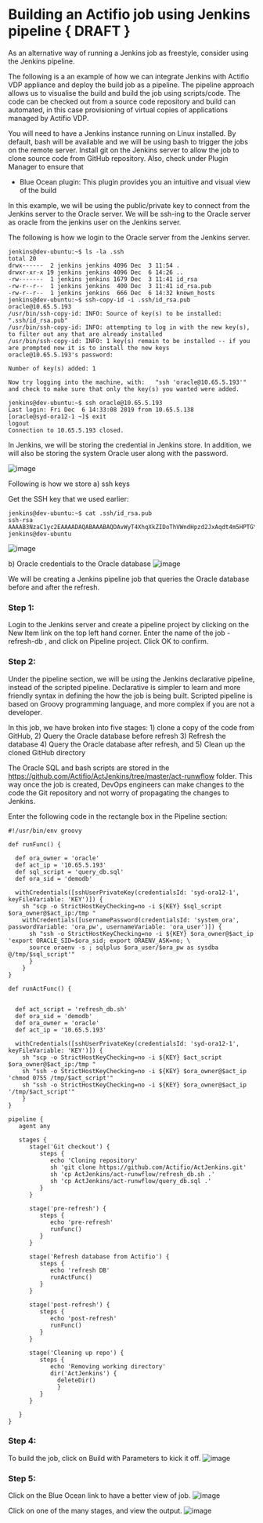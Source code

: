 # Building an Actifio job using Jenkins pipeline { DRAFT }

As an alternative way of running a Jenkins job as freestyle, consider using the Jenkins pipeline.

The following is a an example of how we can integrate Jenkins with Actifio VDP appliance and deploy the build job as a pipeline. The pipeline approach allows us to visualise the build and build the job using scripts/code. The code can be checked out from a source code repository and build can automated, in this case provisioning of virtual copies of applications managed by Actifio VDP.

You will need to have a Jenkins instance running on Linux installed. By default, bash will be available and we will be using bash to trigger the jobs on the remote server. Install git on the Jenkins server to allow the job to clone source code from GitHub repository. Also, check under Plugin Manager to ensure that 
- Blue Ocean plugin: This plugin provides you an intuitive and visual view of the build

In this example, we will be using the public/private key to connect from the Jenkins server to the Oracle server. We will be ssh-ing to the Oracle server as oracle from the jenkins user on the Jenkins server. 

The following is how we login to the Oracle server from the Jenkins server.
```
jenkins@dev-ubuntu:~$ ls -la .ssh
total 20
drwx------  2 jenkins jenkins 4096 Dec  3 11:54 .
drwxr-xr-x 19 jenkins jenkins 4096 Dec  6 14:26 ..
-rw-------  1 jenkins jenkins 1679 Dec  3 11:41 id_rsa
-rw-r--r--  1 jenkins jenkins  400 Dec  3 11:41 id_rsa.pub
-rw-r--r--  1 jenkins jenkins  666 Dec  6 14:32 known_hosts
jenkins@dev-ubuntu:~$ ssh-copy-id -i .ssh/id_rsa.pub oracle@10.65.5.193
/usr/bin/ssh-copy-id: INFO: Source of key(s) to be installed: ".ssh/id_rsa.pub"
/usr/bin/ssh-copy-id: INFO: attempting to log in with the new key(s), to filter out any that are already installed
/usr/bin/ssh-copy-id: INFO: 1 key(s) remain to be installed -- if you are prompted now it is to install the new keys
oracle@10.65.5.193's password: 

Number of key(s) added: 1

Now try logging into the machine, with:   "ssh 'oracle@10.65.5.193'"
and check to make sure that only the key(s) you wanted were added.

jenkins@dev-ubuntu:~$ ssh oracle@10.65.5.193
Last login: Fri Dec  6 14:33:08 2019 from 10.65.5.138
[oracle@syd-ora12-1 ~]$ exit
logout
Connection to 10.65.5.193 closed.
```

In Jenkins, we will be storing the credential in Jenkins store. In addition, we will also be storing the system Oracle user along with the password. 

![image](https://user-images.githubusercontent.com/17056169/70307398-2df0c380-185d-11ea-89f0-c44121584065.png)

Following is how we store
a) ssh keys

Get the SSH key that we used earlier:
```
jenkins@dev-ubuntu:~$ cat .ssh/id_rsa.pub 
ssh-rsa AAAAB3NzaC1yc2EAAAADAQABAAABAQDAvWyT4XhqXkZIDoThVWndHpzd2JxAqdt4m5HPTGYYvIFcA/XdvOgK9p+4OxonyFUpIJduNzALuQOUlvHrHA6iagbFbRChWD5Dq09bYclV6E/9AJrCODn+mZi6oLUu6N1cCDegDgvYJeLBZkOK/ZYNM9IqzjSgJR4fuL5HoUGjbSyUg2n/w+5Ft0pwEiP94erNWdO9Wn7NuAuYtv3GLiPtkNrhqd3Ctd2FE1ZUSE6Bly9B5/y1NYAyZfPFgVmTw6AmG8HIJMy58rmiI2EY/2Xv+/NNzUJFk//RBUpJtxvbUBwgllxHYlCIFG1lqd9Sp/AcEwLd/H6RDINPndugfMOB jenkins@dev-ubuntu
```

![image](https://user-images.githubusercontent.com/17056169/70307439-46f97480-185d-11ea-8b63-2abd42f51647.png)

b) Oracle credentials to the Oracle database
![image](https://user-images.githubusercontent.com/17056169/70307521-79a36d00-185d-11ea-85e2-d55f94327a02.png)

We will be creating a Jenkins pipeline job that queries the Oracle database before and after the refresh.

### Step 1:
Login to the Jenkins server and create a pipeline project by clicking on the New Item link on the top left hand corner. Enter the name of the job - refresh-db , and click on Pipeline project. Click OK to confirm.


### Step 2:

Under the pipeline section, we will be using the Jenkins declarative pipeline, instead of the scripted pipeline. Declarative is simpler to learn and more friendly syntax in defining the how the job is being built. Scripted pipeline is based on Groovy programming language, and more complex if you are not a developer.

In this job, we have broken into five stages: 1) clone a copy of the code from GitHub, 2) Query the Oracle database before refresh 3) Refresh the database 4) Query the Oracle database after refresh, and 5) Clean up the cloned GitHub directory

The Oracle SQL and bash scripts are stored in the https://github.com/Actifio/ActJenkins/tree/master/act-runwflow folder. This way once the job is created, DevOps engineers can make changes to the code the Git repository and not worry of propagating the changes to Jenkins.

Enter the following code in the rectangle box in the Pipeline section:

```
#!/usr/bin/env groovy

def runFunc() {

  def ora_owner = 'oracle'
  def act_ip = '10.65.5.193'
  def sql_script = 'query_db.sql'
  def ora_sid = 'demodb'
    
  withCredentials([sshUserPrivateKey(credentialsId: 'syd-ora12-1', keyFileVariable: 'KEY')]) {
    sh "scp -o StrictHostKeyChecking=no -i ${KEY} $sql_script $ora_owner@$act_ip:/tmp "
    withCredentials([usernamePassword(credentialsId: 'system_ora', passwordVariable: 'ora_pw', usernameVariable: 'ora_user')]) {
      sh "ssh -o StrictHostKeyChecking=no -i ${KEY} $ora_owner@$act_ip 'export ORACLE_SID=$ora_sid; export ORAENV_ASK=no; \
      source oraenv -s ; sqlplus $ora_user/$ora_pw as sysdba @/tmp/$sql_script'"  
      }
    }  
}

def runActFunc() {


  def act_script = 'refresh_db.sh'
  def ora_sid = 'demodb'
  def ora_owner = 'oracle'
  def act_ip = '10.65.5.193'  
    
  withCredentials([sshUserPrivateKey(credentialsId: 'syd-ora12-1', keyFileVariable: 'KEY')]) {
    sh "scp -o StrictHostKeyChecking=no -i ${KEY} $act_script $ora_owner@$act_ip:/tmp "
    sh "ssh -o StrictHostKeyChecking=no -i ${KEY} $ora_owner@$act_ip 'chmod 0755 /tmp/$act_script'" 
    sh "ssh -o StrictHostKeyChecking=no -i ${KEY} $ora_owner@$act_ip '/tmp/$act_script'" 
    }  
}

pipeline {
   agent any

   stages {
      stage('Git checkout') {
         steps {
            echo 'Cloning repository'
            sh 'git clone https://github.com/Actifio/ActJenkins.git'
            sh 'cp ActJenkins/act-runwflow/refresh_db.sh .'
            sh 'cp ActJenkins/act-runwflow/query_db.sql .'
         }
      }

      stage('pre-refresh') {
         steps {
            echo 'pre-refresh'
            runFunc()
         }
      }

      stage('Refresh database from Actifio') {
         steps {
            echo 'refresh DB'
            runActFunc()
         }
      }

      stage('post-refresh') {
         steps {
            echo 'post-refresh'
            runFunc()
         }
      }      

      stage('Cleaning up repo') {
         steps {
            echo 'Removing working directory'
            dir('ActJenkins') {
              deleteDir()
              }
         }
      }   

   }
}
```

### Step 4:
To build the job, click on Build with Parameters to kick it off. 
![image](https://user-images.githubusercontent.com/17056169/70308363-31854a00-185f-11ea-831a-2d545676dde7.png)


### Step 5:
Click on the Blue Ocean link to have a better view of job.
![image](https://user-images.githubusercontent.com/17056169/70308468-6ee9d780-185f-11ea-9c2b-6954c6328c4b.png)

Click on one of the many stages, and view the output.
![image](https://user-images.githubusercontent.com/17056169/70308486-7b6e3000-185f-11ea-971f-b9883aa8cc55.png)
